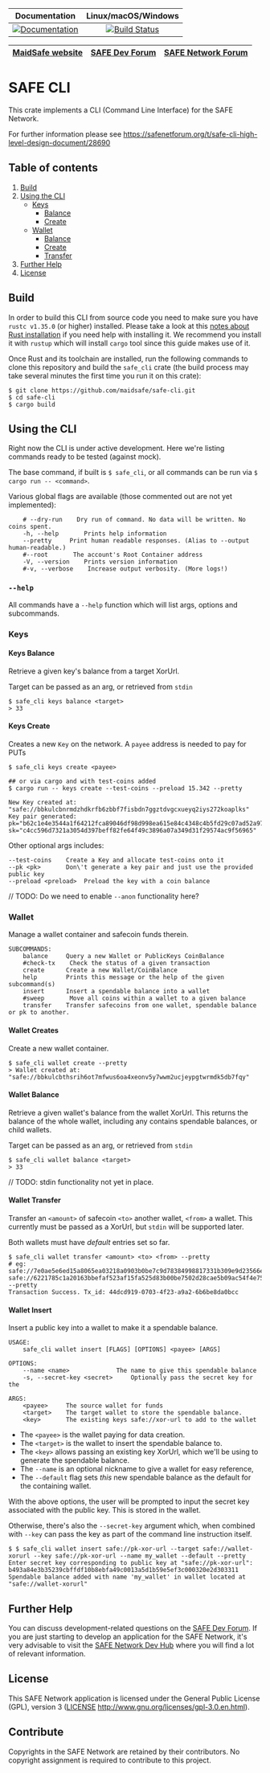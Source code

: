 |Documentation|Linux/macOS/Windows|
|:-----------:|:-----------------:|
| [![Documentation](https://docs.rs/safe-cli/badge.svg)](https://docs.rs/safe-cli) | [![Build Status](https://travis-ci.com/maidsafe/safe-cli.svg?branch=master)](https://travis-ci.com/maidsafe/safe-cli) |

| [MaidSafe website](https://maidsafe.net) | [SAFE Dev Forum](https://forum.safedev.org) | [SAFE Network Forum](https://safenetforum.org) |
|:----------------------------------------:|:-------------------------------------------:|:----------------------------------------------:|

# SAFE CLI
This crate implements a CLI (Command Line Interface) for the SAFE Network.

For further information please see https://safenetforum.org/t/safe-cli-high-level-design-document/28690


## Table of contents

1. [Build](#build)
1. [Using the CLI](#using-the-cli)
	- [Keys](#keys)
		- [Balance](#keys-balance)
		- [Create](#keys-create)
	- [Wallet](#wallet)
		- [Balance](#wallet-balance)
		- [Create](#wallet-create)
		- [Transfer](#wallet-transfer)
1. [Further Help](#further-help)
1. [License](#license)


## Build

In order to build this CLI from source code you need to make sure you have `rustc v1.35.0` (or higher) installed. Please take a look at this [notes about Rust installation](https://www.rust-lang.org/tools/install) if you need help with installing it. We recommend you install it with `rustup` which will install `cargo` tool since this guide makes use of it.

Once Rust and its toolchain are installed, run the following commands to clone this repository and build the `safe_cli` crate (the build process may take several minutes the first time you run it on this crate):
```
$ git clone https://github.com/maidsafe/safe-cli.git
$ cd safe-cli
$ cargo build
```

## Using the CLI

Right now the CLI is under active development. Here we're listing commands ready to be tested (against mock).

The base command, if built is `$ safe_cli`, or all commands can be run via `$ cargo run -- <command>`.

Various global flags are available (those commented out are not yet implemented):

```shell
    # --dry-run    Dry run of command. No data will be written. No coins spent.
    -h, --help       Prints help information
    --pretty     Print human readable responses. (Alias to --output human-readable.)
    #--root       The account's Root Container address
    -V, --version    Prints version information
    #-v, --verbose    Increase output verbosity. (More logs!)
```
### `--help`

All commands have a `--help` function which will list args, options and subcommands.

### Keys
#### Keys Balance

Retrieve a given key's balance from a target XorUrl.

Target can be passed as an arg, or retrieved from `stdin`
```
$ safe_cli keys balance <target>
> 33
```

#### Keys Create

Creates a new `Key` on the network. A `payee` address is needed to pay for PUTs
```shell
$ safe_cli keys create <payee>

## or via cargo and with test-coins added
$ cargo run -- keys create --test-coins --preload 15.342 --pretty

New Key created at: "safe://bbkulcbnrmdzhdkrfb6zbbf7fisbdn7ggztdvgcxueyq2iys272koaplks"
Key pair generated: pk="b62c1e4e3544a1f64212fca89046df98d998ea615e84c4348c4b5fd29c07ad52a970539df819e31990c1edf09b882e61", sk="c4cc596d7321a3054d397beff82fe64f49c3896a07a349d31f29574ac9f56965"
```

Other optional args includes:
```shell
--test-coins    Create a Key and allocate test-coins onto it
--pk <pk>       Don\'t generate a key pair and just use the provided public key
--preload <preload>  Preload the key with a coin balance
```
// TODO: Do we need to enable `--anon` functionality here?


### Wallet

Manage a wallet container and safecoin funds therein.

```shell
SUBCOMMANDS:
    balance     Query a new Wallet or PublicKeys CoinBalance
    #check-tx    Check the status of a given transaction
    create      Create a new Wallet/CoinBalance
    help        Prints this message or the help of the given subcommand(s)
    insert      Insert a spendable balance into a wallet
    #sweep       Move all coins within a wallet to a given balance
    transfer    Transfer safecoins from one wallet, spendable balance or pk to another.
```

#### Wallet Creates

Create a new wallet container.

```shell
$ safe_cli wallet create --pretty
> Wallet created at: "safe://bbkulcbthsrih6ot7mfwus6oa4xeonv5y7wwm2ucjeypgtwrmdk5db7fqy"
```
#### Wallet Balance

Retrieve a given wallet's balance from the wallet XorUrl. This returns the balance of the whole wallet, including any contains spendable balances, or child wallets.

Target can be passed as an arg, or retrieved from `stdin`
```shell
$ safe_cli wallet balance <target>
> 33
```

// TODO: stdin functionality not yet in place.

#### Wallet Transfer

Transfer an `<amount>` of safecoin `<to>` another wallet, `<from>` a wallet. This currently must be passed as a XorUrl, but `stdin` will be supported later.

Both wallets must have _default_ entries set so far.

```shell
$ safe_cli wallet transfer <amount> <to> <from> --pretty
# eg:
safe://7e0ae5e6ed15a8065ea03218a0903b0be7c9d78384998817331b309e9d23566e safe://6221785c1a20163bbefaf523af15fa525d83b00be7502d28cae5b09ac54f4e75 --pretty
Transaction Success. Tx_id: 44dcd919-0703-4f23-a9a2-6b6be8da0bcc
```

#### Wallet Insert

Insert a public key into a wallet to make it a spendable balance.

```shell
USAGE:
    safe_cli wallet insert [FLAGS] [OPTIONS] <payee> [ARGS]

OPTIONS:
    --name <name>             The name to give this spendable balance
    -s, --secret-key <secret>     Optionally pass the secret key for the

ARGS:
    <payee>     The source wallet for funds
    <target>    The target wallet to store the spendable balance.
    <key>       The existing keys safe://xor-url to add to the wallet
```

- The `<payee>` is the wallet paying for data creation.
- The `<target>` is the wallet to insert the spendable balance to.
- The `<key>` allows passing an existing key XorUrl, which we'll be using to generate the spendable balance.
- The `--name` is an optional nickname to give a wallet for easy reference,
- The `--default` flag sets _this_ new spendable balance as the default for the containing wallet.

With the above options, the user will be prompted to input the secret key associated with the public key. This is stored in the wallet.

Otherwise, there's also the `--secret-key` argument which, when combined with `--key` can pass the key as part of the command line instruction itself.

```shell
$ $ safe_cli wallet insert safe://pk-xor-url --target safe://wallet-xorurl --key safe://pk-xor-url --name my_wallet --default --pretty
Enter secret key corresponding to public key at "safe://pk-xor-url": b493a84e3b35239cbffdf10b8ebfa49c0013a5d1b59e5ef3c000320e2d303311
Spendable balance added with name 'my_wallet' in wallet located at "safe://wallet-xorurl"

```

## Further Help

You can discuss development-related questions on the [SAFE Dev Forum](https://forum.safedev.org/).
If you are just starting to develop an application for the SAFE Network, it's very advisable to visit the [SAFE Network Dev Hub](https://hub.safedev.org) where you will find a lot of relevant information.

## License
This SAFE Network application is licensed under the General Public License (GPL), version 3 ([LICENSE](LICENSE) http://www.gnu.org/licenses/gpl-3.0.en.html).

## Contribute
Copyrights in the SAFE Network are retained by their contributors. No copyright assignment is required to contribute to this project.
